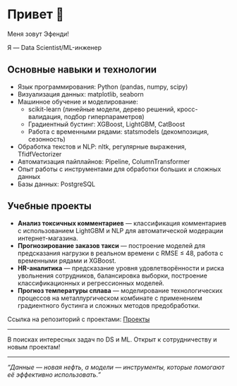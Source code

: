 # Привет 👋

Меня зовут Эфенди!  

Я — Data Scientist/ML-инженер

## Основные навыки и технологии

- Язык программирования: Python (pandas, numpy, scipy)
- Визуализация данных: matplotlib, seaborn
- Машинное обучение и моделирование:  
  - scikit-learn (линейные модели, дерево решений, кросс-валидация, подбор гиперпараметров)  
  - Градиентный бустинг: XGBoost, LightGBM, CatBoost  
  - Работа с временными рядами: statsmodels (декомпозиция, сезонность)  
- Обработка текстов и NLP: nltk, регулярные выражения, TfidfVectorizer  
- Автоматизация пайплайнов: Pipeline, ColumnTransformer  
- Опыт работы с инструментами для обработки больших и сложных данных
- Базы данных: PostgreSQL  


## Учебные проекты

- **Анализ токсичных комментариев** — классификация комментариев с использованием LightGBM и NLP для автоматической модерации интернет-магазина.
- **Прогнозирование заказов такси** — построение моделей для предсказания нагрузки в реальном времени с RMSE ≤ 48, работа с временными рядами и XGBoost.
- **HR-аналитика** — предсказание уровня удовлетворённости и риска увольнения сотрудников, балансировка выборки, построение классификационных и регрессионных моделей.
- **Прогноз температуры сплава** — моделирование технологических процессов на металлургическом комбинате с применением градиентного бустинга и сложных методов предобработки.

Ссылка на репозиторий с проектами: [Проекты](https://github.com/AtaevEN/Praktikum_projects/tree/main) 

---

В поисках интересных задач по DS и ML. Открыт к сотрудничеству и новым проектам!

---

*“Данные — новая нефть, а модели — инструменты, которые помогают её эффективно использовать.”*

